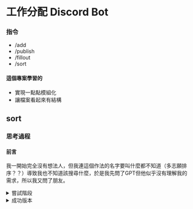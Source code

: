 # 工作分配 Discord Bot

### 指令
- /add
- /publish
- /fillout
- /sort

#### 這個專案學習的
- 實現一點點模組化 
- 讓檔案看起來有結構

## sort

### 思考過程

#### 前言
我一開始完全沒有想法人，但我連這個作法的名字要叫什麼都不知道（多志願排序？？）導致我也不知道該搜尋什麼，於是我先問了GPT但他似乎沒有理解我的需求，所以我又問了朋友。



<details>
<summary> 嘗試階段 </summary>

### 朋友告訴我就`一輪一輪看，如果前一輪沒選中他，下一輪就讓他有優先選擇權`，一開始還沒聽懂，但懂了後就開始實做了!

### 問題 : 有人工作很多/有人沒工作
#### 因為是照志願看的，雖然可能都是他想做的工作，但有機率會讓他的工作變超多，讓其他人沒工作
##### 解法一 GPT❌:
```py
#根據每人已獲得的工作數量排序，優先選擇工作數少的人
people_names.sort(key=lambda name: worker_dict[name])
```
這個的解法雖然能解決大多數情況，但他當輪志願如果還是滿人了，他還是有機會沒工作

##### 解法二 MOM✅:
發現邏輯會產生問題，提供成功版本的想法
</details>

<details>
<summary> 成功版本  </summary>

### 改變每一輪的定義，`每一輪每個人都一定會拿到一個工作`，假設我這個志願的工作滿人了，不是換下一個人，而是換成我的下一個志願

#### 中間用到的break multiple loops :
https://stackoverflow.com/questions/189645/how-can-i-break-out-of-multiple-loops

</details>
